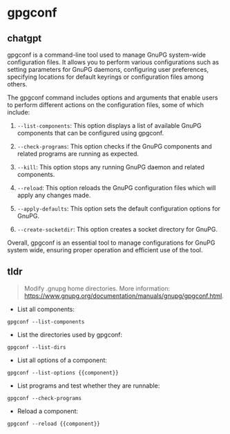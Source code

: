 # gpgconf 
## chatgpt 
gpgconf is a command-line tool used to manage GnuPG system-wide configuration files. It allows you to perform various configurations such as setting parameters for GnuPG daemons, configuring user preferences, specifying locations for default keyrings or configuration files among others.

The gpgconf command includes options and arguments that enable users to perform different actions on the configuration files, some of which include:

1. `--list-components`: This option displays a list of available GnuPG components that can be configured using gpgconf.

2. `--check-programs`: This option checks if the GnuPG components and related programs are running as expected.

3. `--kill`: This option stops any running GnuPG daemon and related components.

4. `--reload`: This option reloads the GnuPG configuration files which will apply any changes made.

5. `--apply-defaults`: This option sets the default configuration options for GnuPG.

6. `--create-socketdir`: This option creates a socket directory for GnuPG.

Overall, gpgconf is an essential tool to manage configurations for GnuPG system wide, ensuring proper operation and efficient use of the tool. 

## tldr 
 
> Modify .gnupg home directories.
> More information: <https://www.gnupg.org/documentation/manuals/gnupg/gpgconf.html>.

- List all components:

`gpgconf --list-components`

- List the directories used by gpgconf:

`gpgconf --list-dirs`

- List all options of a component:

`gpgconf --list-options {{component}}`

- List programs and test whether they are runnable:

`gpgconf --check-programs`

- Reload a component:

`gpgconf --reload {{component}}`
